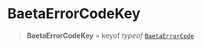 # BaetaErrorCodeKey

> **BaetaErrorCodeKey** = keyof _typeof_ [`BaetaErrorCode`](../variables/BaetaErrorCode.md)
